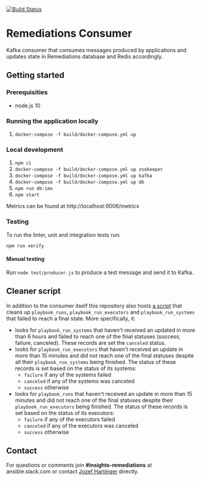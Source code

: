 [![Build Status](https://jenkins-jenkins.5a9f.insights-dev.openshiftapps.com/buildStatus/icon?job=insights-remediations/remediations-consumer-ci)](https://jenkins-jenkins.5a9f.insights-dev.openshiftapps.com/job/insights-remediations/job/remediations-consumer-ci/)

# Remediations Consumer

Kafka consumer that consumes messages produced by applications and updates state in Remediations database and Redis accordingly.

## Getting started

### Prerequisities

* node.js 10

### Running the application locally

1. ```docker-compose -f build/docker-compose.yml up```

### Local development

1. ```npm ci```
1. ```docker-compose -f build/docker-compose.yml up zookeeper```
1. ```docker-compose -f build/docker-compose.yml up kafka```
1. ```docker-compose -f build/docker-compose.yml up db```
1. ```npm run db:ims```
1. ```npm start```

Metrics can be found at http://localhost:9006/metrics

### Testing

To run the linter, unit and integration tests run:
```
npm run verify
```

#### Manual testing

Run `node test/producer.js` to produce a test message and send it to Kafka.

## Cleaner script

In addition to the consumer itself this repository also hosts [a script](./src/cleaner/run.ts) that cleans up `playbook_runs`, `playbook_run_executors` and `playbook_run_systems` that failed to reach a final state. More specifically, it:
* looks for `playbook_run_systems` that haven't received an updated in more than 6 hours and failed to reach one of the final statuses (success, failure, canceled). These records are set the `canceled` status.
* looks for `playbook_run_executors` that haven't received an update in more than 15 minutes and did not reach one of the final statuses despite all their `playbook_run_systems` being finished. The status of these records is set based on the status of its systems:
  * `failure` if any of the systems failed
  * `canceled` if any of the systems was canceled
  * `success` otherwise
* looks for `playbook_runs` that haven't received an update in more than 15 minutes and did not reach one of the final statuses despite their `playbook_run_executors` being finished. The status of these records is set based on the status of its executors:
  * `failure` if any of the executors failed
  * `canceled` if any of the executors was canceled
  * `success` otherwise

## Contact
For questions or comments join **#insights-remediations** at ansible.slack.com or contact [Jozef Hartinger](https://github.com/jharting) directly.
